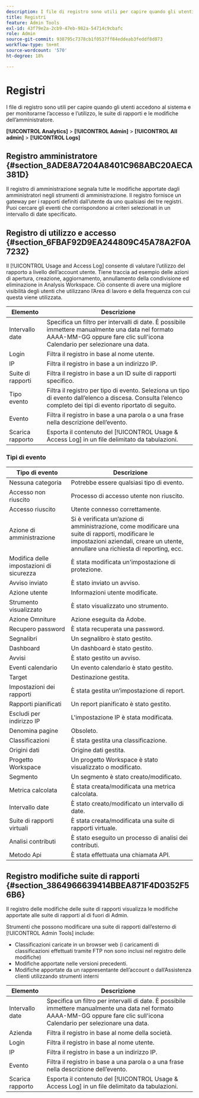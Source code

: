 ```yaml
---
description: I file di registro sono utili per capire quando gli utenti accedono al sistema e per monitorarne l’accesso e l’utilizzo, le suite di rapporti e le modifiche dell’amministratore.
title: Registri
feature: Admin Tools
exl-id: 43f79e2a-2cb9-47eb-982a-54714c9cbafc
role: Admin
source-git-commit: 938795c7378cb1f0537ff84eddeab3feddf8d073
workflow-type: tm+mt
source-wordcount: '570'
ht-degree: 18%

---
```


# Registri

I file di registro sono utili per capire quando gli utenti accedono al sistema e per monitorarne l’accesso e l’utilizzo, le suite di rapporti e le modifiche dell’amministratore.

**[!UICONTROL Analytics]** > **[!UICONTROL Admin]** > **[!UICONTROL All admin]** > **[!UICONTROL Logs]**

## Registro amministratore {#section_8ADE8A7204A8401C968ABC20AECA381D}

Il registro di amministrazione segnala tutte le modifiche apportate dagli amministratori negli strumenti di amministrazione. Il registro fornisce un gateway per i rapporti definiti dall’utente da uno qualsiasi dei tre registri. Puoi cercare gli eventi che corrispondono ai criteri selezionati in un intervallo di date specificato.

## Registro di utilizzo e accesso {#section_6FBAF92D9EA244809C45A78A2F0A7232}

Il [!UICONTROL Usage and Access Log] consente di valutare l’utilizzo del rapporto a livello dell’account utente. Tiene traccia ad esempio delle azioni di apertura, creazione, aggiornamento, annullamento della condivisione ed eliminazione in Analysis Workspace. Ciò consente di avere una migliore visibilità degli utenti che utilizzano l’Area di lavoro e della frequenza con cui questa viene utilizzata.

| Elemento | Descrizione |
|---|---|
| Intervallo date | Specifica un filtro per intervalli di date. È possibile immettere manualmente una data nel formato AAAA-MM-GG oppure fare clic sull&#39;icona Calendario per selezionare una data. |
| Login | Filtra il registro in base al nome utente. |
| IP | Filtra il registro in base a un indirizzo IP. |
| Suite di rapporti | Filtra il registro in base a un ID suite di rapporti specifico. |
| Tipo evento | Filtra il registro per tipo di evento. Seleziona un tipo di evento dall’elenco a discesa. Consulta l’elenco completo dei tipi di evento riportato di seguito. |
| Evento | Filtra il registro in base a una parola o a una frase nella descrizione dell’evento. |
| Scarica rapporto | Esporta il contenuto del [!UICONTROL Usage & Access Log] in un file delimitato da tabulazioni. |

### Tipi di evento

| Tipo di evento | Descrizione |
| --- | --- |
| Nessuna categoria | Potrebbe essere qualsiasi tipo di evento. |
| Accesso non riuscito | Processo di accesso utente non riuscito. |
| Accesso riuscito | Utente connesso correttamente. |
| Azione di amministrazione | Si è verificata un’azione di amministrazione, come modificare una suite di rapporti, modificare le impostazioni aziendali, creare un utente, annullare una richiesta di reporting, ecc. |
| Modifica delle impostazioni di sicurezza | È stata modificata un&#39;impostazione di protezione. |
| Avviso inviato | È stato inviato un avviso. |
| Azione utente | Informazioni utente modificate. |
| Strumento visualizzato | È stato visualizzato uno strumento. |
| Azione Omniture | Azione eseguita da Adobe. |
| Recupero password | È stata recuperata una password. |
| Segnalibri | Un segnalibro è stato gestito. |
| Dashboard | Un dashboard è stato gestito. |
| Avvisi | È stato gestito un avviso. |
| Eventi calendario | Un evento calendario è stato gestito. |
| Target | Destinazione gestita. |
| Impostazioni dei rapporti | È stata gestita un’impostazione di report. |
| Rapporti pianificati | Un report pianificato è stato gestito. |
| Escludi per indirizzo IP | L&#39;impostazione IP è stata modificata. |
| Denomina pagine | Obsoleto. |
| Classificazioni | È stata gestita una classificazione. |
| Origini dati | Origine dati gestita. |
| Progetto Workspace | Un progetto Workspace è stato visualizzato o modificato. |
| Segmento | Un segmento è stato creato/modificato. |
| Metrica calcolata | È stata creata/modificata una metrica calcolata. |
| Intervallo date | È stato creato/modificato un intervallo di date. |
| Suite di rapporti virtuali | È stata creata/modificata una suite di rapporti virtuale. |
| Analisi contributi | È stato eseguito un processo di analisi dei contributi. |
| Metodo Api | È stata effettuata una chiamata API. |


## Registro modifiche suite di rapporti {#section_3864966639414BBEA871F4D0352F56B6}

Il registro delle modifiche delle suite di rapporti visualizza le modifiche apportate alle suite di rapporti al di fuori di Admin.

Strumenti che possono modificare una suite di rapporti dall’esterno di [!UICONTROL Admin Tools] include:

* Classificazioni caricate in un browser web (i caricamenti di classificazioni effettuati tramite FTP non sono inclusi nel registro delle modifiche)
* Modifiche apportate nelle versioni precedenti.
* Modifiche apportate da un rappresentante dell’account o dall’Assistenza clienti utilizzando strumenti interni

| Elemento | Descrizione |
|---|---|
| Intervallo date | Specifica un filtro per intervalli di date. È possibile immettere manualmente una data nel formato AAAA-MM-GG oppure fare clic sull&#39;icona Calendario per selezionare una data. |
| Azienda | Filtra il registro in base al nome della società. |
| Login | Filtra il registro in base al nome utente. |
| IP | Filtra il registro in base a un indirizzo IP. |
| Evento | Filtra il registro in base a una parola o a una frase nella descrizione dell’evento. |
| Scarica rapporto | Esporta il contenuto del [!UICONTROL Usage & Access Log] in un file delimitato da tabulazioni. |
